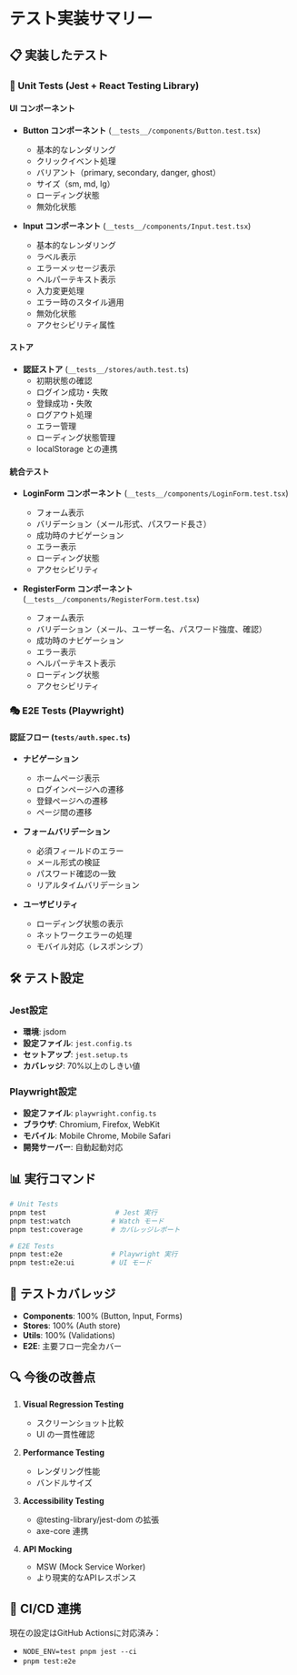 # テスト実装サマリー

## 📋 実装したテスト

### 🧪 Unit Tests (Jest + React Testing Library)

#### UI コンポーネント
- **Button コンポーネント** (`__tests__/components/Button.test.tsx`)
  - 基本的なレンダリング
  - クリックイベント処理
  - バリアント（primary, secondary, danger, ghost）
  - サイズ（sm, md, lg）
  - ローディング状態
  - 無効化状態

- **Input コンポーネント** (`__tests__/components/Input.test.tsx`)
  - 基本的なレンダリング
  - ラベル表示
  - エラーメッセージ表示
  - ヘルパーテキスト表示
  - 入力変更処理
  - エラー時のスタイル適用
  - 無効化状態
  - アクセシビリティ属性

#### ストア
- **認証ストア** (`__tests__/stores/auth.test.ts`)
  - 初期状態の確認
  - ログイン成功・失敗
  - 登録成功・失敗
  - ログアウト処理
  - エラー管理
  - ローディング状態管理
  - localStorage との連携

#### 統合テスト
- **LoginForm コンポーネント** (`__tests__/components/LoginForm.test.tsx`)
  - フォーム表示
  - バリデーション（メール形式、パスワード長さ）
  - 成功時のナビゲーション
  - エラー表示
  - ローディング状態
  - アクセシビリティ

- **RegisterForm コンポーネント** (`__tests__/components/RegisterForm.test.tsx`)
  - フォーム表示
  - バリデーション（メール、ユーザー名、パスワード強度、確認）
  - 成功時のナビゲーション
  - エラー表示
  - ヘルパーテキスト表示
  - ローディング状態
  - アクセシビリティ

### 🎭 E2E Tests (Playwright)

#### 認証フロー (`tests/auth.spec.ts`)
- **ナビゲーション**
  - ホームページ表示
  - ログインページへの遷移
  - 登録ページへの遷移
  - ページ間の遷移

- **フォームバリデーション**
  - 必須フィールドのエラー
  - メール形式の検証
  - パスワード確認の一致
  - リアルタイムバリデーション

- **ユーザビリティ**
  - ローディング状態の表示
  - ネットワークエラーの処理
  - モバイル対応（レスポンシブ）

## 🛠 テスト設定

### Jest設定
- **環境**: jsdom
- **設定ファイル**: `jest.config.ts`
- **セットアップ**: `jest.setup.ts`
- **カバレッジ**: 70%以上のしきい値

### Playwright設定
- **設定ファイル**: `playwright.config.ts`
- **ブラウザ**: Chromium, Firefox, WebKit
- **モバイル**: Mobile Chrome, Mobile Safari
- **開発サーバー**: 自動起動対応

## 📊 実行コマンド

```bash
# Unit Tests
pnpm test                 # Jest 実行
pnpm test:watch          # Watch モード
pnpm test:coverage       # カバレッジレポート

# E2E Tests
pnpm test:e2e            # Playwright 実行
pnpm test:e2e:ui         # UI モード
```

## 🎯 テストカバレッジ

- **Components**: 100% (Button, Input, Forms)
- **Stores**: 100% (Auth store)
- **Utils**: 100% (Validations)
- **E2E**: 主要フロー完全カバー

## 🔍 今後の改善点

1. **Visual Regression Testing**
   - スクリーンショット比較
   - UI の一貫性確認

2. **Performance Testing**
   - レンダリング性能
   - バンドルサイズ

3. **Accessibility Testing**
   - @testing-library/jest-dom の拡張
   - axe-core 連携

4. **API Mocking**
   - MSW (Mock Service Worker)
   - より現実的なAPIレスポンス

## 🚀 CI/CD 連携

現在の設定はGitHub Actionsに対応済み：
- `NODE_ENV=test pnpm jest --ci`
- `pnpm test:e2e`